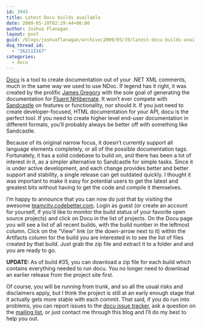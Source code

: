 ```yaml
---
id: 3945
title: Latest Docu builds available
date: 2009-05-20T02:29:44+00:00
author: Joshua Flanagan
layout: post
guid: /blogs/joshuaflanagan/archive/2009/05/19/latest-docu-builds-available.aspx
dsq_thread_id:
  - "262113167"
categories:
  - docu
---
```

<a href="http://docu.jagregory.com/" target="_blank">Docu</a> is a tool to create documentation out of your .NET XML comments, much in the same way we used to use NDoc. If legend has it right, it was created by the prolific <a href="http://jagregory.lostechies.com" target="_blank">James Gregory</a> with the sole goal of generating the documentation for <a href="http://fluentnhibernate.org/" target="_blank">Fluent NHibernate</a>. It won’t ever compete with <a href="http://sandcastle.codeplex.com/" target="_blank">Sandcastle</a> on features or functionality, nor should it. If you just need to create developer-focused, HTML documentation for your API, docu is the perfect tool. If you need to create higher level end-user documentation in different formats, you’ll probably always be better off with something like Sandcastle.

Because of its original narrow focus, it doesn’t currently support all language elements completely, or all of the possible documentation tags. Fortunately, it has a solid codebase to build on, and there has been a lot of interest in it, as a simpler alternative to Sandcastle for simple tasks. Since it is under active development, and each change provides better and better support and stability, a single release can get outdated quickly. I thought it was important to make it easy for potential users to get the latest and greatest bits without having to get the code and compile it themselves.

I’m happy to announce that you can now do just that by visiting the awesome <a href="http://teamcity.codebetter.com" target="_blank">teamcity.codebetter.com</a>. Login as guest (or create an account for yourself, if you’d like to monitor the build status of your favorite open source projects) and click on Docu in the list of projects. On the Docu page you will see a list of all recent builds, with the build number in the leftmost column. Click on the “View” link (or the down-arrow next to it) within the Artifacts column for the build you are interested in to see the list of files created by that build. Just grab the zip file and extract it to a folder and and you are ready to go.

**UPDATE:** As of build #35, you can download a zip file for each build which contains everything needed to run docu. You no longer need to download an earlier release from the project site first.

Of course, you will be running from trunk, and so all the usual risks and disclaimers apply, but I think the project is still at an early enough stage that it actually gets more stable with each commit. That said, if you do run into problems, you can report issues to the <a href="http://docu.lighthouseapp.com/projects/27685-docu/tickets" target="_blank">docu issue tracker</a>, ask a question on the <a href="http://groups.google.com/group/docu-group" target="_blank">mailing list</a>, or just contact me through this blog and I’ll do my best to help you out.